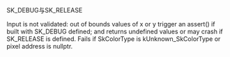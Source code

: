 SK_DEBUG与SK_RELEASE

Input is not validated: out of bounds values of x or y trigger an assert() if
built with SK_DEBUG defined; and returns undefined values or may crash if
SK_RELEASE is defined. Fails if SkColorType is kUnknown_SkColorType or
pixel address is nullptr.